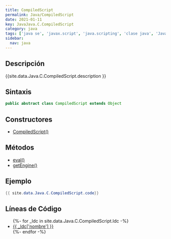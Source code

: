 ```yaml
---
title: CompiledScript
permalink: Java/CompiledScript
date: 2021-01-11
key: JavaJava.C.CompiledScript
category: java
tags: ['java se', 'javax.script', 'java.scripting', 'clase java', 'Java 1.6']
sidebar: 
  nav: java
---
```


## Descripción
{{site.data.Java.C.CompiledScript.description }}

## Sintaxis
~~~java
public abstract class CompiledScript extends Object
~~~

## Constructores
* [CompiledScript()](/Java/CompiledScript/CompiledScript/)

## Métodos
* [eval()](/Java/CompiledScript/eval)
* [getEngine()](/Java/CompiledScript/getEngine)

## Ejemplo
~~~java
{{ site.data.Java.C.CompiledScript.code}}
~~~

## Líneas de Código
<ul>
{%- for _ldc in site.data.Java.C.CompiledScript.ldc -%}
   <li>
       <a href="{{_ldc['url'] }}">{{ _ldc['nombre'] }}</a>
   </li>
{%- endfor -%}
</ul>
